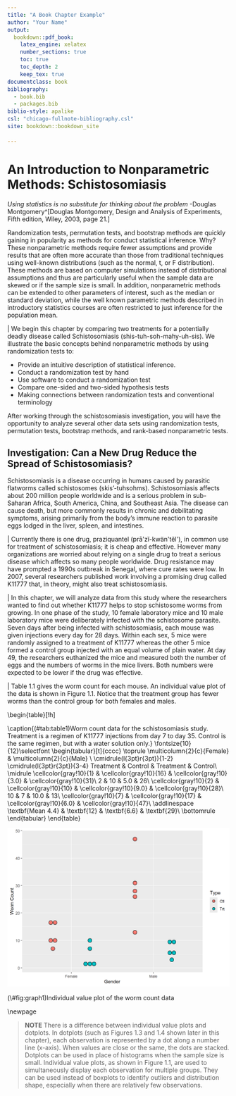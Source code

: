 ```yaml
--- 
title: "A Book Chapter Example"
author: "Your Name"
output:
  bookdown::pdf_book:
    latex_engine: xelatex
    number_sections: true
    toc: true
    toc_depth: 2
    keep_tex: true
documentclass: book
bibliography:
  - book.bib
  - packages.bib
biblio-style: apalike
csl: "chicago-fullnote-bibliography.csl"
site: bookdown::bookdown_site

---
```









# An Introduction to Nonparametric Methods: Schistosomiasis


*Using statistics is no substitute for thinking about the problem*
-Douglas Montgomery^[Douglas Montgomery, Design and Analysis of Experiments, Fifth edition, Wiley, 2003,  page 21.]  


Randomization tests, permutation tests, and bootstrap methods are quickly gaining in popularity as methods for conduct statistical inference. Why? These nonparametric methods require fewer assumptions and provide results that are often more accurate than those from traditional techniques using well-known distributions (such as the normal, t, or F distribution). These methods are based on computer simulations instead of distributional assumptions and thus are particularly useful when the sample data are skewed or if the sample size is small. In addition, nonparametric methods can be extended to other parameters of interest, such as the median or  standard deviation, while the well known parametric methods described in introductory statistics courses are often restricted to just inference for the population mean. 


|     We begin this chapter by comparing two treatments for a potentially deadly disease called Schistosomiasis (shis-tuh-soh-mahy-uh-sis). We illustrate the basic concepts behind nonparametric methods by using randomization tests to:


*	Provide an intuitive description of statistical inference.
*	Conduct a randomization test by hand
*	Use software to conduct a randomization test
*	Compare one-sided and two-sided hypothesis tests
*	Making connections between randomization tests and conventional terminology



After working through the schistosomiasis investigation, you will have the opportunity to
analyze several other data sets using randomization tests, permutation tests, bootstrap methods,
and rank-based nonparametric tests.





## **Investigation: Can a New Drug Reduce the Spread of Schistosomiasis?**

Schistosomiasis is a disease occurring in humans caused by parasitic flatworms called schistosomes (skis’-tuhsohms).
Schistosomiasis affects about 200 million people worldwide and is a serious problem in sub-Saharan
Africa, South America, China, and Southeast Asia. The disease can cause death, but more commonly results
in chronic and debilitating symptoms, arising primarily from the body’s immune reaction to parasite eggs
lodged in the liver, spleen, and intestines.


|  Currently there is one drug, praziquantel (prā'zĭ-kwän'těl'), in common use for treatment of schistosomiasis; it is cheap and effective. However many organizations are worried about relying on a single drug to treat a serious disease which affects so many people worldwide. Drug resistance may have prompted a 1990s outbreak in Senegal, where cure rates were low.  In 2007, several researchers published work involving a promising drug called K11777  that, in theory, might also treat schistosomiasis. 


|  In this chapter, we will analyze data from this study where the researchers wanted to find out whether K11777 helps to stop schistosome worms from growing. In one phase of the study, 10 female laboratory mice and 10 male laboratory mice were deliberately infected with the schistosome parasite. Seven days after being infected with schistosomiasis, each mouse was given injections every day for 28 days. Within each sex, 5 mice were randomly assigned to a treatment of K11777 whereas the other 5 mice formed a control group injected with an equal volume of plain water. At day 49, the researchers euthanized the mice and measured both the number of eggs and the numbers of worms in the mice livers. Both numbers were expected to be lower if the drug was effective.




| Table 1.1 gives the worm count for each mouse. An individual value plot of the data is shown in Figure 1.1. Notice that the treatment group has fewer worms than the control group for both females and males.





\begin{table}[!h]

\caption{(\#tab:table1)Worm count data for the schistosomiasis study. Treatment is a regimen of K11777 injections from day 7 to day 35. Control is the same regimen, but with a water solution only.}
\fontsize{10}{12}\selectfont
\begin{tabular}[t]{cccc}
\toprule
\multicolumn{2}{c}{Female} & \multicolumn{2}{c}{Male} \\
\cmidrule(l{3pt}r{3pt}){1-2} \cmidrule(l{3pt}r{3pt}){3-4}
Treatment & Control & Treatment & Control\\
\midrule
\cellcolor{gray!10}{1} & \cellcolor{gray!10}{16} & \cellcolor{gray!10}{3.0} & \cellcolor{gray!10}{31}\\
2 & 10 & 5.0 & 26\\
\cellcolor{gray!10}{2} & \cellcolor{gray!10}{10} & \cellcolor{gray!10}{9.0} & \cellcolor{gray!10}{28}\\
10 & 7 & 10.0 & 13\\
\cellcolor{gray!10}{7} & \cellcolor{gray!10}{17} & \cellcolor{gray!10}{6.0} & \cellcolor{gray!10}{47}\\
\addlinespace
\textbf{Mean 4.4} & \textbf{12} & \textbf{6.6} & \textbf{29}\\
\bottomrule
\end{tabular}
\end{table}






<div class="figure">
<img src="index_files/figure-html/graph1-1.png" alt="Individual value plot of the worm count data" width="672" />
<p class="caption">(\#fig:graph1)Individual value plot of the worm count data</p>
</div>


\newpage



>**NOTE**
There is a difference between individual value plots and dotplots. In dotplots (such as Figures 1.3 and
1.4 shown later in this chapter), each observation is represented by a dot along a number line (x-axis).
When values are close or the same, the dots are stacked. Dotplots can be used in place of histograms
when the sample size is small. Individual value plots, as shown in Figure 1.1, are used to simultaneously
display each observation for multiple groups. They can be used instead of boxplots to identify outliers and distribution shape, especially when there are relatively few observations.



